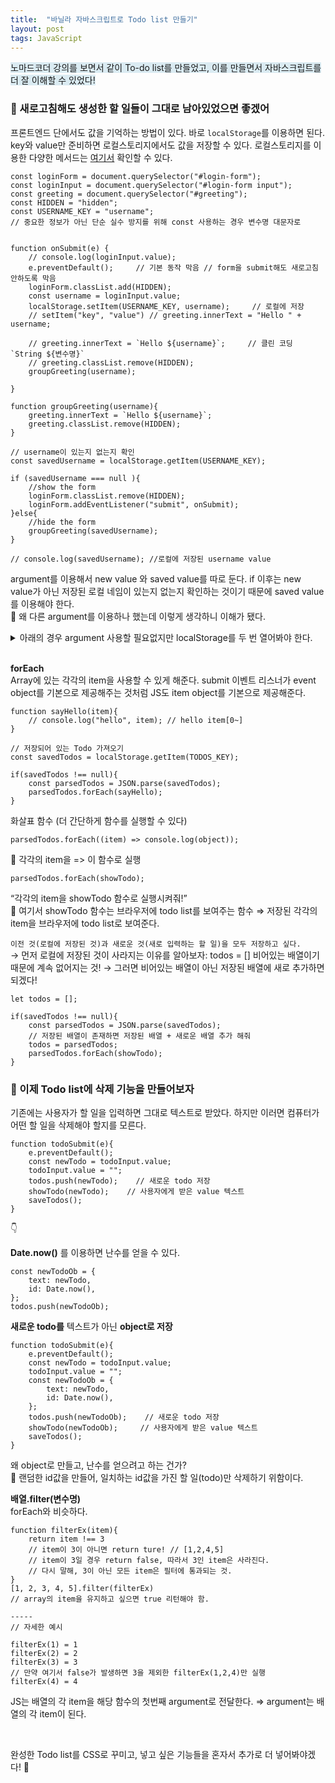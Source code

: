 ```yaml
---
title:  "바닐라 자바스크립트로 Todo list 만들기"
layout: post
tags: JavaScript
---
```


<span style="background:#daebf2">노마드코더 강의를 보면서 같이 To-do list를 만들었고, 이를 만들면서 자바스크립트를 더 잘 이해할 수 있었다!</span>

### 🤔 새로고침해도 생성한 할 일들이 그대로 남아있었으면 좋겠어
프론트엔드 단에서도 값을 기억하는 방법이 있다. 바로 `localStorage`를 이용하면 된다. 
key와 value만 준비하면 로컬스토리지에서도 값을 저장할 수 있다.
로컬스토리지를 이용한 다양한 메서드는 <a href="https://developer.mozilla.org/en-US/docs/Web/API/Window/localStorage">여기서</a> 확인할 수 있다.










```
const loginForm = document.querySelector("#login-form");
const loginInput = document.querySelector("#login-form input");
const greeting = document.querySelector("#greeting");
const HIDDEN = "hidden"; 
const USERNAME_KEY = "username";
// 중요한 정보가 아닌 단순 실수 방지를 위해 const 사용하는 경우 변수명 대문자로


function onSubmit(e) {
    // console.log(loginInput.value);
    e.preventDefault();     // 기본 동작 막음 // form을 submit해도 새로고침 안하도록 막음
    loginForm.classList.add(HIDDEN);
    const username = loginInput.value;
    localStorage.setItem(USERNAME_KEY, username);     // 로컬에 저장 
    // setItem("key", "value") // greeting.innerText = "Hello " + username;
    
    // greeting.innerText = `Hello ${username}`;     // 클린 코딩 `String ${변수명}`
    // greeting.classList.remove(HIDDEN);
    groupGreeting(username);
    
}

function groupGreeting(username){
    greeting.innerText = `Hello ${username}`; 
    greeting.classList.remove(HIDDEN);
}

// username이 있는지 없는지 확인
const savedUsername = localStorage.getItem(USERNAME_KEY);

if (savedUsername === null ){
    //show the form
    loginForm.classList.remove(HIDDEN);
    loginForm.addEventListener("submit", onSubmit);
}else{
    //hide the form
    groupGreeting(savedUsername);
}

// console.log(savedUsername); //로컬에 저장된 username value
```

argument를 이용해서 new value 와 saved value를 따로 둔다.
if 이후는 new value가 아닌 저장된 로컬 네임이 있는지 없는지 확인하는 것이기 때문에 saved value를 이용해야 한다.<br>
🤗 왜 다른 argument를 이용하나 했는데 이렇게 생각하니 이해가 됐다.

<details>
<summary>아래의 경우 argument 사용할 필요없지만 localStorage를 두 번 열어봐야 한다.</summary>
<div markdown="1">

```
const loginForm = document.querySelector("#login-form");
const loginInput = document.querySelector("#login-form input");
const greeting = document.querySelector("#greeting");
const HIDDEN = "hidden"; 
const USERNAME_KEY = "username";
// 중요한 정보가 아닌 단순 실수 방지를 위해 const 사용하는 경우 변수명 대문자로


function onSubmit(e) {
    // console.log(loginInput.value);
    e.preventDefault();
    loginForm.classList.add(HIDDEN);
    localStorage.setItem(USERNAME_KEY, username); 
    // greeting.innerText = `Hello ${username}`; 
    groupGreeting();
    
}

function groupGreeting(){
    const username = localStorage.getItem(USERNAME_KEY);
    greeting.innerText = `Hello ${username}`; 
    greeting.classList.remove(HIDDEN);
}

	
const savedUsername = localStorage.getItem(USERNAME_KEY);
   
if (savedUsername === null ){
    //show the form
    loginForm.classList.remove(HIDDEN);
    loginForm.addEventListener("submit", onSubmit);
}else{
    //hide the form
    groupGreeting();
}
```

</div>
</details>
<br>

**forEach**<br>
Array에 있는 각각의 item을 사용할 수 있게 해준다.
submit 이벤트 리스너가 event object를 기본으로 제공해주는 것처럼 JS도 item object를 기본으로 제공해준다.
```
function sayHello(item){
    // console.log("hello", item); // hello item[0~]
}

// 저장되어 있는 Todo 가져오기
const savedTodos = localStorage.getItem(TODOS_KEY);

if(savedTodos !== null){
    const parsedTodos = JSON.parse(savedTodos);
    parsedTodos.forEach(sayHello);
}
```

화살표 함수 (더 간단하게 함수를 실행할 수 있다)
```
parsedTodos.forEach((item) => console.log(object));
```
🤗 각각의 item을 => 이 함수로 실행

```
parsedTodos.forEach(showTodo);
```
“각각의 item을 showTodo 함수로 실행시켜줘!”<br>
🤗 여기서 showTodo 함수는 브라우저에 todo list를 보여주는 함수 ⇒ 저장된 각각의 item을 브라우저에 todo list로 보여준다.<br>

`이전 것(로컬에 저장된 것)과 새로운 것(새로 입력하는 할 일)을 모두 저장하고 싶다.`<br>
→ 먼저 로컬에 저장된 것이 사라지는 이유를 알아보자: todos = [] 비어있는 배열이기 때문에 계속 없어지는 것! 
→ 그러면 비어있는 배열이 아닌 저장된 배열에 새로 추가하면 되겠다!
```
let todos = [];

if(savedTodos !== null){
    const parsedTodos = JSON.parse(savedTodos);
    // 저장된 배열이 존재하면 저장된 배열 + 새로운 배열 추가 해줘
	todos = parsedTodos;
    parsedTodos.forEach(showTodo);
}
```

### 🤔 이제 Todo list에 삭제 기능을 만들어보자
기존에는 사용자가 할 일을 입력하면 그대로 텍스트로 받았다. 하지만 이러면 컴퓨터가 어떤 할 일을 삭제해야 할지를 모른다.
```
function todoSubmit(e){
    e.preventDefault();
    const newTodo = todoInput.value;
    todoInput.value = "";
    todos.push(newTodo);    // 새로운 todo 저장
    showTodo(newTodo);    // 사용자에게 받은 value 텍스트
    saveTodos();
}
```

👇<br>

**Date.now()** 를 이용하면 난수를 얻을 수 있다.
```
const newTodoOb = {
    text: newTodo,
    id: Date.now(),
};
todos.push(newTodoOb);
```

**새로운 todo를** 텍스트가 아닌 **object로 저장**
```
function todoSubmit(e){
    e.preventDefault();
    const newTodo = todoInput.value;
    todoInput.value = "";
    const newTodoOb = {
        text: newTodo,
        id: Date.now(),
    };
    todos.push(newTodoOb);    // 새로운 todo 저장
    showTodo(newTodoOb);     // 사용자에게 받은 value 텍스트
    saveTodos();
}
```

왜 object로 만들고, 난수를 얻으려고 하는 건가?<br>
🤗 랜덤한 id값을 만들어, 일치하는 id값을 가진 할 일(todo)만 삭제하기 위함이다.<br>

**배열.filter(변수명)** <br>
forEach와 비슷하다.

```
function filterEx(item){
	return item !== 3 
	// item이 3이 아니면 return ture! // [1,2,4,5]
	// item이 3일 경우 return false, 따라서 3인 item은 사라진다.
	// 다시 말해, 3이 아닌 모든 item은 필터에 통과되는 것.
}
[1, 2, 3, 4, 5].filter(filterEx) 
// array의 item을 유지하고 싶으면 true 리턴해야 함.

----- 
// 자세한 예시

filterEx(1) = 1
filterEx(2) = 2
filterEx(3) = 3 
// 만약 여기서 false가 발생하면 3을 제외한 filterEx(1,2,4)만 실행
filterEx(4) = 4
```
JS는 배열의 각 item을 해당 함수의 첫번째 argument로 전달한다.
⇒ argument는 배열의 각 item이 된다.

<br>

완성한 Todo list를 CSS로 꾸미고, 넣고 싶은 기능들을 혼자서 추가로 더 넣어봐야겠다! 🧐
<br>
